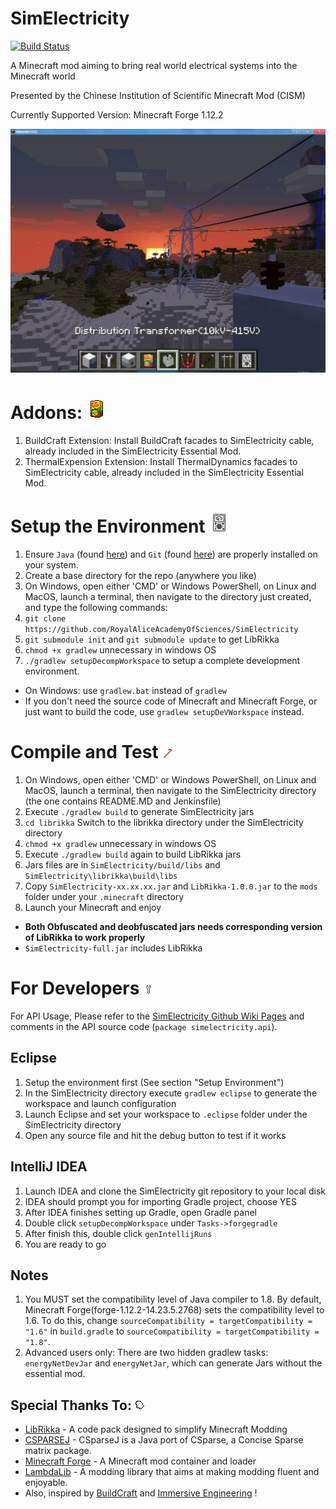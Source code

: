 # SimElectricity 

[![Build Status](https://travis-ci.org/RoyalAliceAcademyOfSciences/SimElectricity.svg?branch=master)](https://travis-ci.org/RoyalAliceAcademyOfSciences/SimElectricity)

A Minecraft mod aiming to bring real world electrical systems into the Minecraft world

Presented by the Chinese Institution of Scientific Minecraft Mod (CISM)

Currently Supported Version: Minecraft Forge 1.12.2

![Image](/documentation/grid.jpg)

# Addons: ![Image](/src/main/resources/assets/sime_essential/textures/items/cell_vita.png)
1. BuildCraft Extension:
Install BuildCraft facades to SimElectricity cable, already included in the SimElectricity Essential Mod.
1. ThermalExpension Extension: Install ThermalDynamics facades to SimElectricity cable, already included in the SimElectricity Essential Mod.

# Setup the Environment ![Image](/src/main/resources/assets/sime_essential/textures/items/tool_multimeter.png)
1. Ensure `Java` (found [here](http://www.oracle.com/technetwork/java/javase/downloads/jdk8-downloads-2133151.html)) and `Git` (found [here](http://git-scm.com/)) are properly installed on your system.
1. Create a base directory for the repo (anywhere you like)
1. On Windows, open either 'CMD' or Windows PowerShell, on Linux and MacOS, 
launch a terminal, then navigate to the directory just created,
and type the following commands:
1. `git clone https://github.com/RoyalAliceAcademyOfSciences/SimElectricity`
1. `git submodule init` and `git submodule update` to get LibRikka
1. `chmod +x gradlew` unnecessary in windows OS
1. `./gradlew setupDecompWorkspace` to setup a complete development environment.
* On Windows: use `gradlew.bat` instead of `gradlew`
* If you don't need the source code of Minecraft and Minecraft Forge, or just want to build the code, use 
`gradlew setupDeVWorkspace` instead.

# Compile and Test ![Image](/src/main/resources/assets/sime_essential/textures/items/tool_crowbar.png)
1. On Windows, open either 'CMD' or Windows PowerShell, on Linux and MacOS, 
   launch a terminal, then navigate to the SimElectricity directory (the one contains README.MD and Jenkinsfile)
1. Execute `./gradlew build` to generate SimElectricity jars
1. `cd librikka` Switch to the librikka directory under the SimElectricity directory
1. `chmod +x gradlew` unnecessary in windows OS
1. Execute `./gradlew build` again to build LibRikka jars
1. Jars files are in `SimElectricity/build/libs` and `SimElectricity\librikka\build\libs`
1. Copy `SimElectricity-xx.xx.xx.jar` and `LibRikka-1.0.0.jar` to the `mods` folder under your `.minecraft` directory
1. Launch your Minecraft and enjoy
* __Both Obfuscated and deobfuscated jars needs corresponding version of LibRikka to work properly__
* `SimElectricity-full.jar` includes LibRikka

# For Developers ![Image](/src/main/resources/assets/sime_essential/textures/items/tool_wrench.png)
For API Usage, Please refer to the [SimElectricity Github Wiki Pages](https://github.com/RoyalAliceAcademyOfSciences/SimElectricity/wiki)
and comments in the API source code (`package simelectricity.api`).

## Eclipse
1. Setup the environment first (See section "Setup Environment")
1. In the SimElectricity directory execute `gradlew eclipse` to generate the workspace and launch configuration
1. Launch Eclipse and set your workspace to `.eclipse` folder under the SimElectricity directory
1. Open any source file and hit the debug button to test if it works
## IntelliJ IDEA
1. Launch IDEA and clone the SimElectricity git repository to your local disk
1. IDEA should prompt you for importing Gradle project, choose YES
1. After IDEA finishes setting up Gradle, open Gradle panel
1. Double click `setupDecompWorkspace` under `Tasks->forgegradle`
1. After finish this, double click `genIntellijRuns`
1. You are ready to go
## Notes
1. You MUST set the compatibility level of Java compiler to 1.8. By default, 
Minecraft Forge(forge-1.12.2-14.23.5.2768) sets the compatibility level to 1.6. 
To do this, change `sourceCompatibility = targetCompatibility = "1.6"` in `build.gradle`
 to `sourceCompatibility = targetCompatibility = "1.8"`.
1. Advanced users only: There are two hidden gradlew tasks: `energyNetDevJar` and `energyNetJar`, 
 which can generate Jars without the essential mod.

## Special Thanks To: ![Image](/src/main/resources/assets/sime_essential/textures/items/tool_glove.png)
* [LibRikka](https://github.com/rikka0w0/librikka) - A code pack designed to simplify Minecraft Modding
* [CSPARSEJ](https://github.com/rwl/CSparseJ) - CSparseJ is a Java port of CSparse, a Concise Sparse matrix package.
* [Minecraft Forge](https://github.com/MinecraftForge/MinecraftForge) - A Minecraft mod container and loader
* [LambdaLib](https://github.com/LambdaInnovation/LambdaLib) - A modding library that aims at making modding fluent and enjoyable.
* Also, inspired by [BuildCraft](https://github.com/BuildCraft/BuildCraft) and
 [Immersive Engineering](https://github.com/BluSunrize/ImmersiveEngineering) !
